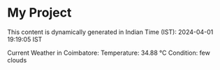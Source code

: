# My Project

This content is dynamically generated in Indian Time (IST): 2024-04-01 19:19:05 IST


Current Weather in Coimbatore:
Temperature: 34.88 °C
Condition: few clouds
